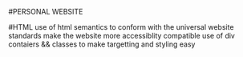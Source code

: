 #PERSONAL WEBSITE

#HTML
use of html semantics to conform with the universal website standards
make the website more accessiblity compatible
use of div contaiers && classes to make targetting and styling easy
